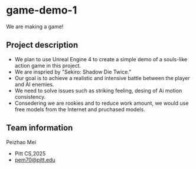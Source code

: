 # game-demo-1


We are making a game!

## Project description

* We plan to use Unreal Engine 4 to create a simple demo of a souls-like action game in this project.    <br>
* We are inspried by "Sekiro: Shadow Die Twice." <br>
*  Our goal is to achieve a realistic and intensive battle between the player and AI enemies.<br>
*  We need to solve issues such as striking feeling, desing of Ai motion consistency.<br>   
*  Consedering we are rookies and to reduce work amount, we would use free models from the Internet and pruchased models.
## Team information

Peizhao Mei <br>
* Pitt CS,2025 <br>
* pem70@pitt.edu<br>
